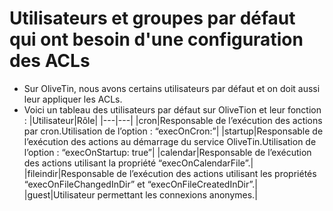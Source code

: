 # Utilisateurs et groupes par défaut qui ont besoin d'une configuration des ACLs

- Sur OliveTin, nous avons certains utilisateurs par défaut et on doit aussi leur appliquer les ACLs.
- Voici un tableau des utilisateurs par défaut sur OliveTion et leur fonction :
|Utilisateur|Rôle|
|---|---|
|cron|Responsable de l’exécution des actions par cron.Utilisation de l’option : “execOnCron:”|
|startup|Responsable de l’exécution des actions au démarrage du service OliveTin.Utilisation de l’option : “execOnStartup: true”|
|calendar|Responsable de l’exécution des actions utilisant la propriété “execOnCalendarFile”.|
|fileindir|Responsable de l’exécution des actions utilisant les propriétés “execOnFileChangedInDir” et “execOnFileCreatedInDir”.|
|guest|Utilisateur permettant les connexions anonymes.|
